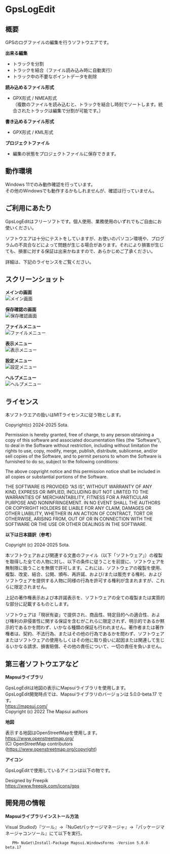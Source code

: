 # GpsLogEdit

## 概要

GPSのログファイルの編集を行うソフトウエアです。

**出来る編集**  
+ トラックを分割  
+ トラックを結合（ファイル読み込み時に自動実行）  
+ トラック中の不要なポイントデータを削除  

**読み込めるファイル形式**  
+ GPX形式 / NMEA形式  
（複数のファイルを読み込むと、トラックを結合し時刻でソートします。統合されたトラックは編集で分割が可能です。）  

**書き込めるファイル形式**  
+ GPX形式 / KML形式  

**プロジェクトファイル**  
+ 編集の状態をプロジェクトファイルに保存できます。  

## 動作環境
Windows 11でのみ動作確認を行っています。  
その他のWindowsでも動作するかもしれませんが、確認は行っていません。  

## ご利用にあたり  
GpsLogEditはフリーソフトです。個人使用、業務使用のいずれでもご自由にお使いください。  

ソフトウエアは十分にテストをしていますが、お使いのパソコン環境や、プログラムの不具合などによって問題が生じる場合があります。それにより損害が生じても、損害に対する保証は出来かねますので、あらかじめご了承ください。  

詳細は、下記のライセンスをご覧ください。  

## スクリーンショット
**メインの画面**  
![メイン画面](https://www2.biglobe.ne.jp/~sota/gpslogedit_ss/ss_main.png "メイン画面")  

**保存確認の画面**  
![保存確認画面](https://www2.biglobe.ne.jp/~sota/gpslogedit_ss/ss_savenotify.png "保存確認画面")  

**ファイルメニュー**  
![ファイルメニュー](https://www2.biglobe.ne.jp/~sota/gpslogedit_ss/ss_filemenu.png "ファイルメニュー")  

**表示メニュー**  
![表示メニュー](https://www2.biglobe.ne.jp/~sota/gpslogedit_ss/ss_showmenu.png "表示メニュー")  

**設定メニュー**  
![設定メニュー](https://www2.biglobe.ne.jp/~sota/gpslogedit_ss/ss_settingmenu.png "設定メニュー")  

**ヘルプメニュー**  
![ヘルプメニュー](https://www2.biglobe.ne.jp/~sota/gpslogedit_ss/ss_helpmenu.png "ヘルプメニュー")  

## ライセンス

本ソフトウエアの扱いはMITライセンスに従う物とします。  

Copyright(c) 2024-2025 Sota.  

Permission is hereby granted, free of charge, to any person obtaining a copy of this software and associated documentation files (the “Software”), to deal in the Software without restriction, including without limitation the rights to use, copy, modify, merge, publish, distribute, sublicense, and/or sell copies of the Software, and to permit persons to whom the Software is furnished to do so, subject to the following conditions:  

The above copyright notice and this permission notice shall be included in all copies or substantial portions of the Software.  

THE SOFTWARE IS PROVIDED “AS IS”, WITHOUT WARRANTY OF ANY KIND, EXPRESS OR IMPLIED, INCLUDING BUT NOT LIMITED TO THE WARRANTIES OF MERCHANTABILITY, FITNESS FOR A PARTICULAR PURPOSE AND NONINFRINGEMENT. IN NO EVENT SHALL THE AUTHORS OR COPYRIGHT HOLDERS BE LIABLE FOR ANY CLAIM, DAMAGES OR OTHER LIABILITY, WHETHER IN AN ACTION OF CONTRACT, TORT OR OTHERWISE, ARISING FROM, OUT OF OR IN CONNECTION WITH THE SOFTWARE OR THE USE OR OTHER DEALINGS IN THE SOFTWARE.  

**以下は日本語訳（参考）**  

Copyright (c) 2024-2025 Sota.  

本ソフトウェアおよび関連する文書のファイル（以下「ソフトウェア」）の複製を取得した全ての人物に対し、以下の条件に従うことを前提に、ソフトウェアを無制限に扱うことを無償で許可します。これには、ソフトウェアの複製を使用、複製、改変、結合、公開、頒布、再許諾、および/または販売する権利、およびソフトウェアを提供する人物に同様の行為を許可する権利が含まれますが、これらに限定されません。  

上記の著作権表示および本許諾表示を、ソフトウェアの全ての複製または実質的な部分に記載するものとします。  

ソフトウェアは「現状有姿」で提供され、商品性、特定目的への適合性、および権利の非侵害性に関する保証を含むがこれらに限定されず、明示的であるか黙示的であるかを問わず、いかなる種類の保証も行われません。著作者または著作権者は、契約、不法行為、またはその他の行為であるかを問わず、ソフトウェアまたはソフトウェアの使用もしくはその他に取り扱いに起因または関連して生じるいかなる請求、損害賠償、その他の責任について、一切の責任を負いません。 

## 第三者ソフトウエアなど

**Mapsuiライブラリ**  

GpsLogEditは地図の表示にMapsuiライブラリを使用します。  
GpsLogEdit開発時点では、Mapsuiライブラリのバージョンは 5.0.0-beta.17 です。  
https://mapsui.com/  
Copyright (c) 2022 The Mapsui authors  

**地図**  

表示する地図はOpenStreetMapを使用します。  
https://www.openstreetmap.org/  
(C) OpenStreetMap contributors (https://www.openstreetmap.org/copyright)  

**アイコン**  

GpsLogEditで使用しているアイコンは以下の物です。  

Designed by Freepik  
https://www.freepik.com/icons/gps  

## 開発用の情報

**Mapsuiライブラリインストール方法** 

Visual Studioの『ツール』→『NuGetパッケージマネージャ』→『パッケージマネージャコンソール』にて以下を実行。

       PM> NuGet\Install-Package Mapsui.WindowsForms -Version 5.0.0-beta.17

